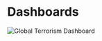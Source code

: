# Dashboards


![Global Terrorism Dashboard](https://user-images.githubusercontent.com/84787925/133055287-d6994b83-c61e-410d-8b31-0dc45c558e12.PNG)
